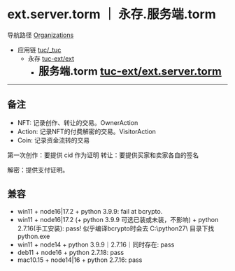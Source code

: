 # ext.server.torm ｜ 永存.服务端.torm

导航路径 [Organizations](https://git.faronear.org/explore/organizations)

- 应用链 [tuc/_tuc](https://git.faronear.org/tuc/_tuc)
  - 永存 [tuc-ext/ext](https://git.faronear.org/tuc-ext/ext)
    - **<font size=5>服务端.torm [tuc-ext/ext.server.torm](https://git.faronear.org/tuc-ext/ext.server.torm)</font>**

---
## 备注

- NFT: 记录创作、转让的交易。OwnerAction
- Action: 记录NFT的付费解密的交易。VisitorAction
- Coin: 记录资金流转的交易

第一次创作：要提供 cid 作为证明
转让：要提供买家和卖家各自的签名

解密：提供支付证明。

## 兼容
- win11 + node16|17.2 + python 3.9.9: fail at bcrypto. 
- win11 + node16|17.2 (+ python 3.9.9 可选已装或未装，不影响) + python 2.7.16(手工安装): pass! 似乎编译bcrypto时会去 C:\python27\ 目录下找 python.exe
- win11 + node14 + python 3.9.9｜2.7.16｜同时存在: pass
- deb11 + node16 + python 2.7.18: pass 
- mac10.15 + node14|16 + python 2.7.16: pass
